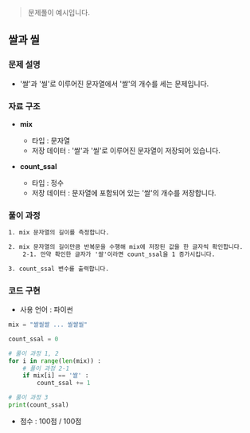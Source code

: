 >문제풀이 예시입니다.

## 쌀과 씰

### 문제 설명

- '쌀'과 '씰'로 이루어진 문자열에서 '쌀'의 개수를 세는 문제입니다.<br>

### 자료 구조

- **mix**
    - 타입 : 문자열
    - 저장 데이터 : '쌀'과 '씰'로 이루어진 문자열이 저장되어 있습니다.

- **count_ssal**
    - 타입 : 정수
    - 저장 데이터 : 문자열에 포함되어 있는 '쌀'의 개수를 저장합니다.

### 풀이 과정

```txt
1. mix 문자열의 길이를 측정합니다.

2. mix 문자열의 길이만큼 반복문을 수행해 mix에 저장된 값을 한 글자씩 확인합니다.
    2-1. 만약 확인한 글자가 '쌀'이라면 count_ssal을 1 증가시킵니다.

3. count_ssal 변수를 출력합니다.
```

### 코드 구현
- 사용 언어 : 파이썬

```python
mix = "쌀씰쌀 ... 씰쌀씰"

count_ssal = 0

# 풀이 과정 1, 2
for i in range(len(mix)) :
    # 풀이 과정 2-1
    if mix[i] == '쌀' :
        count_ssal += 1

# 풀이 과정 3
print(count_ssal)
```

- 점수 : 100점 / 100점
